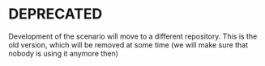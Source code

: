 # DEPRECATED

Development of the scenario will move to a different repository. This is the old version, which will be removed at some time (we will make sure that nobody is using it anymore then)
